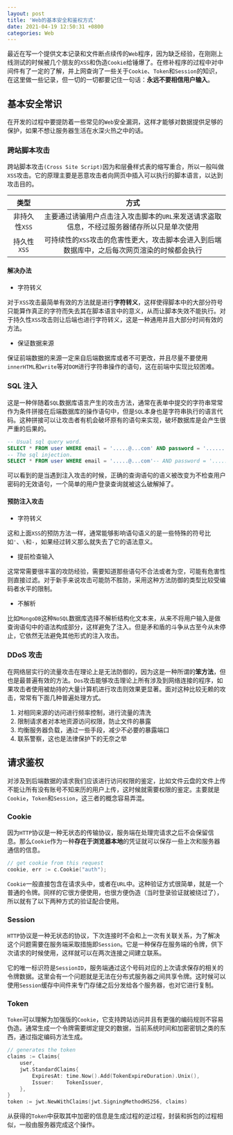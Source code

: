 ```yaml
---
layout: post
title: 'Web的基本安全和鉴权方式'
date: 2021-04-19 12:50:31 +0800
categories: Web
---
```


最近在写一个提供文本记录和文件断点续传的`Web`程序，因为缺乏经验，在刚刚上线测试的时候被几个朋友的`XSS`和伪造`Cookie`给锤爆了。在修补程序的过程中对中间件有了一定的了解，并上网查询了一些关于`Cookie`、`Token`和`Session`的知识，在这里做一些记录，但一切的一切都要记住一句话：**永远不要相信用户输入**。

## 基本安全常识

在开发的过程中要提防着一些常见的`Web`安全漏洞，这样才能够对数据提供足够的保护，如果不想让服务器生活在水深火热之中的话。

### 跨站脚本攻击

跨站脚本攻击`(Cross Site Script)`因为和层叠样式表的缩写重合，所以一般叫做`XSS`攻击。它的原理主要是恶意攻击者向网页中插入可以执行的脚本语言，以达到攻击目的。

|     类型      |                                             方式                                              |
| :-----------: | :-------------------------------------------------------------------------------------------: |
| 非持久性`XSS` |  主要通过诱骗用户点击注入攻击脚本的`URL`来发送请求盗取信息，不经过服务器储存所以只是单次使用  |
|  持久性`XSS`  | 可持续性的`XSS`攻击的危害性更大，攻击脚本会进入到后端数据库中，之后每次网页渲染的时候都会执行 |

#### 解决办法

- 字符转义

对于`XSS`攻击最简单有效的方法就是进行**字符转义**，这样使得脚本中的大部分符号只能算作真正的字符而失去其在脚本语言中的意义，从而让脚本失效不能执行。对于持久性`XSS`攻击则让后端也进行字符转义，这是一种通用并且大部分时间有效的方法。

- 保证数据来源

保证前端数据的来源一定来自后端数据库或者不可更改，并且尽量不要使用`innerHTML`和`write`等对`DOM`进行字符串操作的语句，这在前端中实现比较困难。

### SQL 注入

这是一种伴随着`SQL`数据库语言产生的攻击方法，通常在表单中提交的字符串常常作为条件拼接在后端数据库的操作语句中，但是`SQL`本身也是字符串执行的语言代码。这种拼接可以让攻击者有机会破坏原有的语句来实现，破坏数据库是会产生很严重的后果的。

```sql
-- Usual sql query word.
SELECT * FROM user WHERE email = '.....@...com' AND password = '........'
-- The sql injection.
SELECT * FROM user WHERE email = '.....@...com'-- AND password = '........'
```

可以看到的是当遇到注入攻击的时候，正确的查询语句的语义被改变为不检查用户密码的无效语句，一个简单的用户登录查询就被这么破解掉了。

#### 预防注入攻击

- 字符转义

这和上面`XSS`的预防方法一样，通常能够影响语句语义的是一些特殊的符号比如`'`、`\`和`-`，如果经过转义那么就失去了它的语法意义。

- 提前检查输入

这常常需要很丰富的攻防经验，需要知道那些语句不合法或者为空，可能有危害性则直接过滤。对于新手来说攻击可能防不胜防，采用这种方法防御的类型比较受编码者水平的限制。

- 不解析

比如`MongoDB`这种`NoSQL`数据库选择不解析结构化文本来，从来不将用户输入是做查询语句中的语法构成部分，这样避免了注入。但是矛和盾的斗争从古至今从未停止，它依然无法避免其他形式的注入攻击。

### DDoS 攻击

在网络层实行的流量攻击在理论上是无法防御的，因为这是一种所谓的**笨方法**，但也是最普遍有效的方法。`Dos`攻击能够攻击理论上所有涉及到网络连接的程序，如果攻击者使用被劫持的大量计算机进行攻击则效果更显著。面对这种比较无赖的攻击，常常有下面几种普遍处理方式。

1. 对相同来源的访问进行频率控制，进行流量的清洗
2. 限制请求者对本地资源访问权限，防止文件的暴露
3. 均衡服务器负载，通过一些手段，减少不必要的暴露端口
4. 联系警察，这也是法律保护下的无奈之举

## 请求鉴权

对涉及到后端数据的请求我们应该进行访问权限的鉴定，比如文件云盘的文件上传不能让所有没有账号不知来历的用户上传，这时候就需要权限的鉴定。主要就是`Cookie`，`Token`和`Session`，这三者的概念容易弄混。

### Cookie

因为`HTTP`协议是一种无状态的传输协议，服务端在处理完请求之后不会保留信息。那么`Cookie`作为一种**存在于浏览器本地**的凭证就可以保存一些上次和服务器通信的信息。

```go
// get cookie from this request
cookie, err := c.Cookie("auth");
```

`Cookie`一般直接包含在请求头中，或者在`URL`中。这种验证方式很简单，就是一个普通的令牌。同样的它很方便使用，也很方便伪造（当时登录验证就被绕过了），所以就有了以下两种方式的验证配合使用。

### Session

`HTTP`协议是一种无状态的协议，下次连接时不会和上一次有关联关系，为了解决这个问题需要在服务端采取措施即`Session`。它是一种保存在服务端的令牌，供下次请求的时候使用，这样就可以在两次连接之间建立联系。

它的唯一标识符是`SessionID`，服务端通过这个号码对应的上次请求保存的相关的令牌数据。这里会有一个问题就是无法在分布式服务器之间共享令牌。这时候可以使用`Session`缓存中间件来专门存储之后分发给各个服务器，也对它进行复制。

### Token

`Token`可以理解为加强版的`Cookie`，它支持跨站访问并且有更强的编码规则不容易伪造。通常生成一个令牌需要绑定提交的数据，当前系统时间和加密密钥之类的东西，通过指定编码方法生成。

```go
// generates the token
claims := Claims{
    user,
    jwt.StandardClaims{
        ExpiresAt: time.Now().Add(TokenExpireDuration).Unix(),
        Issuer:    TokenIssuer,
    },
}
token := jwt.NewWithClaims(jwt.SigningMethodHS256, claims)
```

从获得的`Token`中获取其中加密的信息是生成过程的逆过程，封装和拆包的过程相似，一般由服务器完成这个操作。

